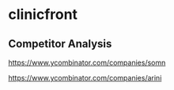 # clinicfront

## Competitor Analysis

https://www.ycombinator.com/companies/somn

https://www.ycombinator.com/companies/arini
